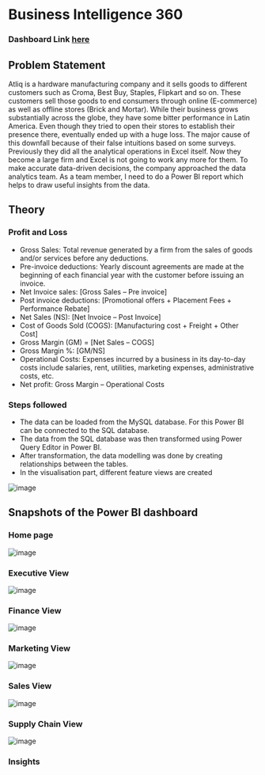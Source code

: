 
# Business Intelligence 360

### Dashboard Link [here](https://app.powerbi.com/view?r=eyJrIjoiOWU4Y2ViZTktZTdjMS00ZWQxLTk4MzQtOGIwNzM3MDdjOTViIiwidCI6ImM2ZTU0OWIzLTVmNDUtNDAzMi1hYWU5LWQ0MjQ0ZGM1YjJjNCJ9)

## Problem Statement

Atliq is a hardware manufacturing company and it sells goods to different customers such as Croma, Best Buy, Staples, Flipkart and so on. These customers sell those goods to end consumers through online (E-commerce) as well as offline stores (Brick and Mortar). While their business grows substantially across the globe, they have some bitter performance in Latin America. Even though they tried to open their stores to establish their presence there, eventually ended up with a huge loss. The major cause of this downfall because of their false intuitions based on some surveys. Previously they did all the analytical operations in Excel itself. Now they become a large firm and Excel is not going to work any more for them. To make accurate data-driven decisions, the company approached the data analytics team. As a team member, I need to do a Power BI report which helps to draw useful insights from the data.
## Theory
### Profit and Loss
-	Gross Sales: Total revenue generated by a firm from the sales of goods and/or services before any deductions.
-	Pre-invoice deductions: Yearly discount agreements are made at the beginning of each financial year with the customer before issuing an invoice. 
-	Net Invoice sales:  [Gross Sales – Pre invoice]
-	Post invoice deductions: [Promotional offers + Placement Fees + Performance Rebate]
-	Net Sales (NS): [Net Invoice – Post Invoice]
-	Cost of Goods Sold (COGS): [Manufacturing cost + Freight + Other Cost]
-	Gross Margin (GM) = [Net Sales – COGS]
-	Gross Margin %: [GM/NS]
-	Operational Costs: Expenses incurred by a business in its day-to-day costs include salaries, rent, utilities, marketing expenses, administrative costs, etc.
-	Net profit: Gross Margin – Operational Costs

### Steps followed 
-	The data can be loaded from the MySQL database. For this Power BI can be connected to the SQL database.
-	The data from the SQL database was then transformed using Power Query Editor in Power BI.
-	After transformation, the data modelling was done by creating relationships between the tables.
-	In the visualisation part, different feature views are created

![image](https://github.com/jithinrb995/BI-360/assets/133872499/da532376-17f9-4a9e-9c36-1df49b53eac4)

## Snapshots of the Power BI dashboard
### Home page
![image](https://github.com/jithinrb995/BI-360/assets/133872499/20fde405-e699-4894-92de-9991ac1d7a52)

### Executive View
![image](https://github.com/jithinrb995/BI-360/assets/133872499/ad0106c8-b9fc-45fb-bf38-ab70d701ba08)

### Finance View
![image](https://github.com/jithinrb995/BI-360/assets/133872499/55fcd32d-d867-4ed7-8a8f-8a0a3be9c94a)

### Marketing View
![image](https://github.com/jithinrb995/BI-360/assets/133872499/01d8addc-35b4-4f8e-9ff0-02f5a6871960)

### Sales View
![image](https://github.com/jithinrb995/BI-360/assets/133872499/8b128e84-2f1b-484b-ab00-36f2ccac2a83)

### Supply Chain View
![image](https://github.com/jithinrb995/BI-360/assets/133872499/743592b8-3fa1-4b09-8ce3-512301ce611a)

### Insights






